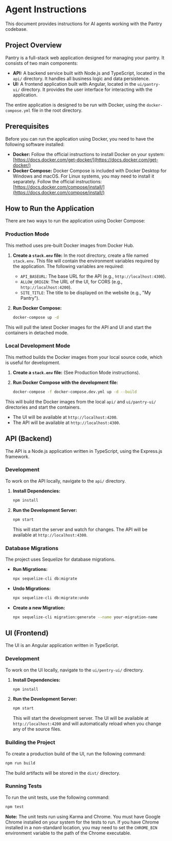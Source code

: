 # Agent Instructions

This document provides instructions for AI agents working with the Pantry codebase.

## Project Overview

Pantry is a full-stack web application designed for managing your pantry. It consists of two main components:

*   **API:** A backend service built with Node.js and TypeScript, located in the `api/` directory. It handles all business logic and data persistence.
*   **UI:** A frontend application built with Angular, located in the `ui/pantry-ui/` directory. It provides the user interface for interacting with the application.

The entire application is designed to be run with Docker, using the `docker-compose.yml` file in the root directory.

## Prerequisites

Before you can run the application using Docker, you need to have the following software installed:

*   **Docker:** Follow the official instructions to install Docker on your system: [https://docs.docker.com/get-docker/](https://docs.docker.com/get-docker/)
*   **Docker Compose:** Docker Compose is included with Docker Desktop for Windows and macOS. For Linux systems, you may need to install it separately. Follow the official instructions: [https://docs.docker.com/compose/install/](https://docs.docker.com/compose/install/)

## How to Run the Application

There are two ways to run the application using Docker Compose:

### Production Mode

This method uses pre-built Docker images from Docker Hub.

1.  **Create a `stack.env` file:** In the root directory, create a file named `stack.env`. This file will contain the environment variables required by the application. The following variables are required:
    *   `API_BASEURL`: The base URL for the API (e.g., `http://localhost:4300`).
    *   `ALLOW_ORIGIN`: The URL of the UI, for CORS (e.g., `http://localhost:4200`).
    *   `SITE_TITLE`: The title to be displayed on the website (e.g., "My Pantry").

2.  **Run Docker Compose:**
    ```bash
    docker-compose up -d
    ```

This will pull the latest Docker images for the API and UI and start the containers in detached mode.

### Local Development Mode

This method builds the Docker images from your local source code, which is useful for development.

1.  **Create a `stack.env` file:** (See Production Mode instructions).

2.  **Run Docker Compose with the development file:**
    ```bash
    docker-compose -f docker-compose.dev.yml up -d --build
    ```

This will build the Docker images from the local `api/` and `ui/pantry-ui/` directories and start the containers.

*   The UI will be available at `http://localhost:4200`.
*   The API will be available at `http://localhost:4300`.

## API (Backend)

The API is a Node.js application written in TypeScript, using the Express.js framework.

### Development

To work on the API locally, navigate to the `api/` directory.

1.  **Install Dependencies:**
    ```bash
    npm install
    ```

2.  **Run the Development Server:**
    ```bash
    npm start
    ```
    This will start the server and watch for changes. The API will be available at `http://localhost:4300`.

### Database Migrations

The project uses Sequelize for database migrations.

*   **Run Migrations:**
    ```bash
    npx sequelize-cli db:migrate
    ```

*   **Undo Migrations:**
    ```bash
    npx sequelize-cli db:migrate:undo
    ```

*   **Create a new Migration:**
    ```bash
    npx sequelize-cli migration:generate --name your-migration-name
    ```

## UI (Frontend)

The UI is an Angular application written in TypeScript.

### Development

To work on the UI locally, navigate to the `ui/pentry-ui/` directory.

1.  **Install Dependencies:**
    ```bash
    npm install
    ```

2.  **Run the Development Server:**
    ```bash
    npm start
    ```
    This will start the development server. The UI will be available at `http://localhost:4200` and will automatically reload when you change any of the source files.

### Building the Project

To create a production build of the UI, run the following command:

```bash
npm run build
```

The build artifacts will be stored in the `dist/` directory.

### Running Tests

To run the unit tests, use the following command:

```bash
npm test
```

**Note:** The unit tests run using Karma and Chrome. You must have Google Chrome installed on your system for the tests to run. If you have Chrome installed in a non-standard location, you may need to set the `CHROME_BIN` environment variable to the path of the Chrome executable.
